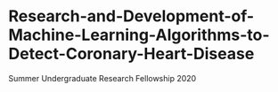 # Research-and-Development-of-Machine-Learning-Algorithms-to-Detect-Coronary-Heart-Disease
Summer Undergraduate Research Fellowship 2020
